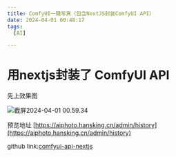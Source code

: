 ```yaml
---
title: ComfyUI一键写真（包含NextJS封装ComfyUI API）
date: 2024-04-01 00:48:17
tags:
  [AI]

---
```




# 用nextjs封装了 ComfyUI API

先上效果图

![截屏2024-04-01 00.59.34](http://image-hans.test.upcdn.net/picgo/%E6%88%AA%E5%B1%8F2024-04-01%2000.59.34.png)

预览地址 [https://aiphoto.hansking.cn/admin/history](https://aiphoto.hansking.cn/admin/history)

github link:[comfyui-api-nextjs](https://github.com/HansKing98/comfyui-api-nextjs)

